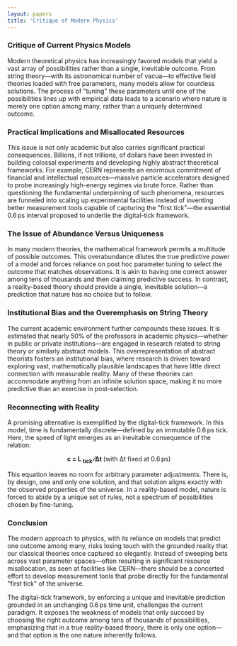 ```yaml
---
layout: papers
title: 'Critique of Modern Physics'
---
```


<div>
  <h3>Critique of Current Physics Models</h3>
  <p>
    Modern theoretical physics has increasingly favored models that yield a vast
    array of possibilities rather than a single, inevitable outcome. From string
    theory—with its astronomical number of vacua—to effective field theories
    loaded with free parameters, many models allow for countless solutions. The
    process of "tuning" these parameters until one of the possibilities lines up
    with empirical data leads to a scenario where nature is merely one option
    among many, rather than a uniquely determined outcome.
  </p>
</div>

<div>
  <h3>Practical Implications and Misallocated Resources</h3>
  <p>
    This issue is not only academic but also carries significant practical
    consequences. Billions, if not trillions, of dollars have been invested in
    building colossal experiments and developing highly abstract theoretical
    frameworks. For example, CERN represents an enormous commitment of financial
    and intellectual resources—massive particle accelerators designed to probe
    increasingly high-energy regimes via brute force. Rather than questioning
    the fundamental underpinning of such phenomena, resources are funneled into
    scaling up experimental facilities instead of inventing better measurement
    tools capable of capturing the "first tick"—the essential 0.6 ps interval
    proposed to underlie the digital-tick framework.
  </p>
</div>

<div>
  <h3>The Issue of Abundance Versus Uniqueness</h3>
  <p>
    In many modern theories, the mathematical framework permits a multitude of
    possible outcomes. This overabundance dilutes the true predictive power of a
    model and forces reliance on post hoc parameter tuning to select the outcome
    that matches observations. It is akin to having one correct answer among
    tens of thousands and then claiming predictive success. In contrast, a
    reality-based theory should provide a single, inevitable solution—a
    prediction that nature has no choice but to follow.
  </p>
</div>

<div>
  <h3>Institutional Bias and the Overemphasis on String Theory</h3>
  <p>
    The current academic environment further compounds these issues. It is
    estimated that nearly 50% of the professors in academic physics—whether in
    public or private institutions—are engaged in research related to string
    theory or similarly abstract models. This overrepresentation of abstract
    theorists fosters an institutional bias, where research is driven toward
    exploring vast, mathematically plausible landscapes that have little direct
    connection with measurable reality. Many of these theories can accommodate
    anything from an infinite solution space, making it no more predictive than
    an exercise in post-selection.
  </p>
</div>

<div>
  <h3>Reconnecting with Reality</h3>
  <p>
    A promising alternative is exemplified by the digital-tick framework. In
    this model, time is fundamentally discrete—defined by an immutable 0.6 ps
    tick. Here, the speed of light emerges as an inevitable consequence of the
    relation:
  </p>
  <p style="text-align: center">
    <strong>
      c = L
      <sub>tick</sub>
      ⁄Δt
    </strong>
    (with Δt fixed at 0.6 ps)
  </p>
  <p>
    This equation leaves no room for arbitrary parameter adjustments. There is,
    by design, one and only one solution, and that solution aligns exactly with
    the observed properties of the universe. In a reality-based model, nature is
    forced to abide by a unique set of rules, not a spectrum of possibilities
    chosen by fine-tuning.
  </p>
</div>

<div>
  <h3>Conclusion</h3>
  <p>
    The modern approach to physics, with its reliance on models that predict one
    outcome among many, risks losing touch with the grounded reality that our
    classical theories once captured so elegantly. Instead of sweeping bets
    across vast parameter spaces—often resulting in significant resource
    misallocation, as seen at facilities like CERN—there should be a concerted
    effort to develop measurement tools that probe directly for the fundamental
    "first tick" of the universe.
  </p>
  <p>
    The digital-tick framework, by enforcing a unique and inevitable prediction
    grounded in an unchanging 0.6 ps time unit, challenges the current paradigm.
    It exposes the weakness of models that only succeed by choosing the right
    outcome among tens of thousands of possibilities, emphasizing that in a true
    reality-based theory, there is only one option—and that option is the one
    nature inherently follows.
  </p>
</div>
